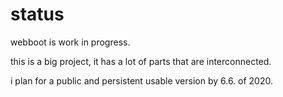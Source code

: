 # status

webboot is work in progress.

this is a big project,
it has a lot of parts that are interconnected.

i plan for a public and persistent usable version by 6.6. of 2020.

<Link class="BottomLink" to="/conclusion/" text="conclusion"></Link>
